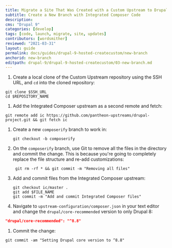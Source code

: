 ```yaml
---
title: Migrate a Site That Was Created with a Custom Upstream to Drupal 9
subtitle: Create a New Branch with Integrated Composer Code
description: 
cms: "Drupal 9"
categories: [develop]
tags: [code, launch, migrate, site, updates]
contributors: [wordsmither]
reviewed: "2021-03-31"
layout: guide
permalink: docs/guides/drupal-9-hosted-createcustom/new-branch
anchorid: new-branch
editpath: drupal-9/drupal-9-hosted-createcustom/03-new-branch.md
---
```

1. Create a local clone of the Custom Upstream repository using the SSH URL, and `cd` into the cloned repository:

  ```bash{promptUser:user}
  git clone $SSH_URL
  cd $REPOSITORY_NAME
  ```

1. Add the Integrated Composer upstream as a second remote and fetch:

  ```bash{promptUser:user}
  git remote add ic https://github.com/pantheon-upstreams/drupal-project.git && git fetch ic
  ```

1. Create a new `composerify` branch to work in:

   ```bash{promptUser:user}
   git checkout -b composerify
   ```

1. On the `composerify` branch, use Git to remove all the files in the directory and commit the change. This is because you're going to completely replace the file structure and re-add customizations:

   ```bash{promptUser:user}
    git rm -rf * && git commit -m "Removing all files"
    ```

1. Add and commit files from the Integrated Composer upstream:

   ```bash{promptUser:user}
   git checkout ic/master .
   git add $FILE_NAME
   git commit -m "Add and commit Integrated Composer files"
   ```

1. Navigate to `upstream-configuration/composer.json` in your text editor and change the `drupal/core-recommended` version to only Drupal 8:

  ```json:title=upstream-configuration/composer.json
  "drupal/core-recommended": "^8.8"
  ```

1. Commit the change:

  ```bash{promptUser:user}
  git commit -am "Setting Drupal core version to ^8.8"
  ```
